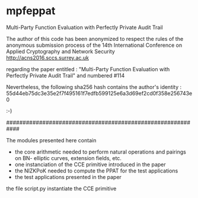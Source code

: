 # mpfeppat
Multi-Party Function Evaluation with Perfectly Private Audit Trail

The author of this code has been anonymized to respect the rules of the
anonymous submission process of the 14th International Conference on Applied Cryptography and Network Security
http://acns2016.sccs.surrey.ac.uk

regarding the paper entitled :
"Multi-Party Function Evaluation with Perfectly Private Audit Trail"
and numbered #114

Nevertheless, the following sha256 hash contains the author's identity :
55d44eb75dc3e35e2f7f495161f7edfb599125e6a3d69ef2cd0f358e256743e0

:-)

############################################################

The modules presented here contain 
- the core arithmetic needed to perform natural operations and pairings on BN- elliptic curves, extension fields, etc.
- one instanciation of the CCE primitive introduced in the paper
- the NIZKPoK needed to compute the PPAT for the test applications
- the test applications presented in the paper

the file script.py instantiate the CCE primitive

